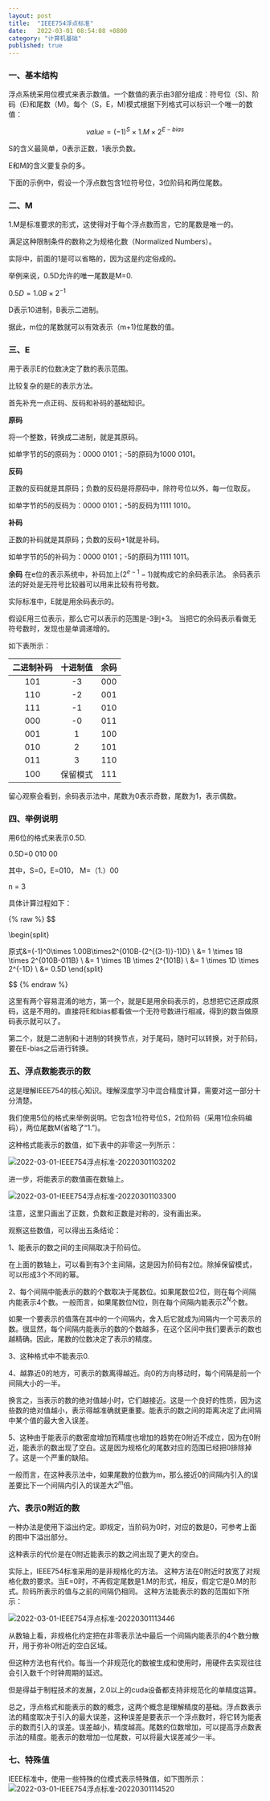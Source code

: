 ```yaml
---
layout: post
title:  "IEEE754浮点标准"
date:   2022-03-01 08:54:08 +0800
category: "计算机基础"
published: true
---
```



### 一、基本结构
浮点系统采用位模式来表示数值。一个数值的表示由3部分组成：符号位（S)、阶码（E)和尾数（M)。每个（S，E，M)模式根据下列格式可以标识一个唯一的数值：

$$
value = (-1)^S\times1.M\times{2^{E-bias}}
$$

S的含义最简单，0表示正数，1表示负数。

E和M的含义要复杂的多。

下面的示例中，假设一个浮点数包含1位符号位，3位阶码和两位尾数。

### 二、M
1.M是标准要求的形式，这使得对于每个浮点数而言，它的尾数是唯一的。

满足这种限制条件的数称之为规格化数（Normalized Numbers）。

实际中，前面的1是可以省略的，因为这是约定俗成的。

举例来说，0.5D允许的唯一尾数是M=0.

$0.5D = 1.0B \times 2^{-1}$

D表示10进制，B表示二进制。

据此，m位的尾数就可以有效表示（m+1)位尾数的值。

### 三、E
用于表示E的位数决定了数的表示范围。

比较复杂的是E的表示方法。

首先补充一点正码、反码和补码的基础知识。

**原码**

将一个整数，转换成二进制，就是其原码。

如单字节的5的原码为：0000 0101；-5的原码为1000 0101。

**反码**

正数的反码就是其原码；负数的反码是将原码中，除符号位以外，每一位取反。

如单字节的5的反码为：0000 0101；-5的反码为1111 1010。


**补码**

正数的补码就是其原码；负数的反码+1就是补码。

如单字节的5的补码为：0000 0101；-5的原码为1111 1011。

**余码**
在e位的表示系统中，补码加上($2^{e-1}-1$)就构成它的余码表示法。
余码表示法的好处是无符号比较器可以用来比较有符号数。

实际标准中，E就是用余码表示的。

假设E用三位表示，那么它可以表示的范围是-3到+3。
当把它的余码表示看做无符号数时，发现也是单调递增的。

如下表所示：

| 二进制补码 | 十进制值 | 余码 |
| :-----:| :----: | :----: |
| 101 | -3 | 000 |
| 110 | -2 | 001 |
| 111 | -1 | 010 |
| 000 | -0 | 011 |
| 001 | 1 | 100 |
| 010 | 2 | 101 |
| 011 | 3 | 110|
| 100 | 保留模式 | 111 |

留心观察会看到，余码表示法中，尾数为0表示奇数，尾数为1，表示偶数。

### 四、举例说明
用6位的格式来表示0.5D.

0.5D=0 010 00

其中，S=0，E=010， M=（1.）00

n = 3

具体计算过程如下：

{% raw %}
$$

\begin{split}

原式&=(-1)^0\times 1.00B\times2^{010B-(2^{(3-1)}-1)D} \\
&= 1 \times 1B \times 2^{010B-011B} \\
&= 1 \times 1B \times 2^{101B} \\
&= 1 \times 1D \times 2^{-1D} \\
&= 0.5D
\end{split}

$$
{% endraw %}

这里有两个容易混淆的地方，第一个，就是E是用余码表示的，总想把它还原成原码，这是不用的。直接将E和bias都看做一个无符号数进行相减，得到的数当做原码表示就可以了。

第二个，就是二进制和十进制的转换节点，对于尾码，随时可以转换，对于阶码，要在E-bias之后进行转换。

### 五、浮点数能表示的数

这是理解IEEE754的核心知识。理解深度学习中混合精度计算，需要对这一部分十分清楚。


我们使用5位的格式来举例说明。它包含1位符号位S，2位阶码（采用1位余码编码），两位尾数M(省略了“1.”)。

这种格式能表示的数值，如下表中的非零这一列所示：

![2022-03-01-IEEE754浮点标准-20220301103202](https://cdn.jsdelivr.net/gh/liwenju0/blog_pictures@main/pics/2022-03-01-IEEE754浮点标准-20220301103202.png)

进一步，将能表示的数值画在数轴上。

![2022-03-01-IEEE754浮点标准-20220301103300](https://cdn.jsdelivr.net/gh/liwenju0/blog_pictures@main/pics/2022-03-01-IEEE754浮点标准-20220301103300.png)

注意，这里只画出了正数，负数和正数是对称的，没有画出来。


观察这些数值，可以得出五条结论：

1、能表示的数之间的主间隔取决于阶码位。

在上面的数轴上，可以看到有3个主间隔，这是因为阶码有2位。除掉保留模式，可以形成3个不同的幂。

2、每个间隔中能表示的数的个数取决于尾数位。如果尾数位2位，则在每个间隔内能表示4个数。一般而言，如果尾数位N位，则在每个间隔内能表示$2^N$个数。

如果一个要表示的值落在其中的一个间隔内，舍入后它就成为间隔内一个可表示的数。很显然，每个间隔内能表示的数的个数越多，在这个区间中我们要表示的数也越精确。因此，尾数的位数决定了表示的精度。

3、这种格式中不能表示0.

4、越靠近0的地方，可表示的数离得越近。向0的方向移动时，每个间隔是前一个间隔大小的一半。

换言之，当表示的数的绝对值越小时，它们越接近。这是一个良好的性质，因为这些数的绝对值越小，表示得越准确就更重要。能表示的数之间的距离决定了此间隔中某个值的最大舍入误差。

5、这种由于能表示的数密度增加而精度也增加的趋势在0附近不成立，因为在0附近，能表示的数出现了空白。这是因为规格化的尾数对应的范围已经把0排除掉了。这是一个严重的缺陷。

一般而言，在这种表示法中，如果尾数的位数为m，那么接近0的间隔内引入的误差要比下一个间隔内引入的误差大$2^m$倍。

### 六、表示0附近的数

一种办法是使用下溢出约定。即规定，当阶码为0时，对应的数是0，可参考上面的图中下溢出部分。

这种表示的代价是在0附近能表示的数之间出现了更大的空白。

实际上，IEEE754标准采用的是非规格化的方法。
这种方法在0附近时放宽了对规格化数的要求。当E=0时，不再假定尾数是1.M的形式，相反，假定它是0.M的形式。阶码所表示的值与之前的间隔仍相同。
这种方法能表示的数的范围如下所示：

![2022-03-01-IEEE754浮点标准-20220301113446](https://cdn.jsdelivr.net/gh/liwenju0/blog_pictures@main/pics/2022-03-01-IEEE754浮点标准-20220301113446.png)

从数轴上看，非规格化约定把在非零表示法中最后一个间隔内能表示的4个数分散开，用于弥补0附近的空白区域。

但这种方法也有代价。每当一个非规范化的数被生成和使用时，用硬件去实现往往会引入数千个时钟周期的延迟。

但是得益于制程技术的发展，2.0以上的cuda设备都支持非规范化的单精度运算。


总之，浮点格式和能表示的数的概念，这两个概念是理解精度的基础。浮点数表示法的精度取决于引入的最大误差，这种误差是要表示一个浮点数时，将它转为能表示的数而引入的误差。误差越小，精度越高。尾数的位数增加，可以提高浮点数表示法的精度。能表示的数增加一位尾数，可以将最大误差减少一半。


### 七、特殊值

IEEE标准中，使用一些特殊的位模式表示特殊值，如下图所示：
![2022-03-01-IEEE754浮点标准-20220301114520](https://cdn.jsdelivr.net/gh/liwenju0/blog_pictures@main/pics/2022-03-01-IEEE754浮点标准-20220301114520.png)








